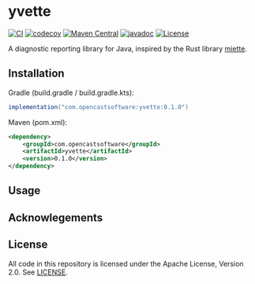 # yvette

[![CI](https://github.com/opencastsoftware/yvette/actions/workflows/ci.yml/badge.svg)](https://github.com/opencastsoftware/yvette/actions/workflows/ci.yml)
[![codecov](https://codecov.io/gh/opencastsoftware/yvette/branch/main/graph/badge.svg?token=JHVF151VM1)](https://codecov.io/gh/opencastsoftware/yvette)
[![Maven Central](https://img.shields.io/maven-central/v/com.opencastsoftware/yvette)](https://search.maven.org/search?q=g%3Acom.opencastsoftware+AND+a%3Ayvette)
[![javadoc](https://javadoc.io/badge2/com.opencastsoftware/yvette/javadoc.svg)](https://javadoc.io/doc/com.opencastsoftware/yvette)
[![License](https://img.shields.io/github/license/opencastsoftware/yvette?color=blue)](https://spdx.org/licenses/Apache-2.0.html)

A diagnostic reporting library for Java, inspired by the Rust library [miette](https://github.com/zkat/miette).

## Installation

Gradle (build.gradle / build.gradle.kts):
```groovy
implementation("com.opencastsoftware:yvette:0.1.0")
```

Maven (pom.xml):
```xml
<dependency>
    <groupId>com.opencastsoftware</groupId>
    <artifactId>yvette</artifactId>
    <version>0.1.0</version>
</dependency>
```

## Usage

## Acknowlegements

## License

All code in this repository is licensed under the Apache License, Version 2.0. See [LICENSE](./LICENSE).